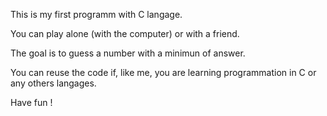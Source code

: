 This is my first programm with C langage.

You can play alone (with the computer) or with a friend.

The goal is to guess a number with a minimun of answer.

You can reuse the code if, like me, you are learning programmation in C or any others langages.

Have fun !

